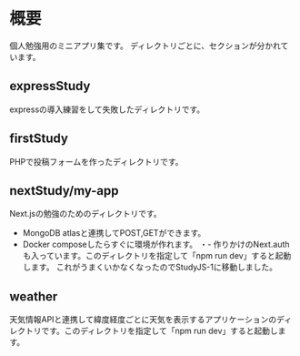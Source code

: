 # 概要
個人勉強用のミニアプリ集です。
ディレクトリごとに、セクションが分かれています。

## expressStudy
expressの導入練習をして失敗したディレクトリです。
## firstStudy
PHPで投稿フォームを作ったディレクトリです。
## nextStudy/my-app
Next.jsの勉強のためのディレクトリです。
- MongoDB atlasと連携してPOST,GETができます。
- Docker composeしたらすぐに環境が作れます。
・\- 作りかけのNext.authも入っています。このディレクトリを指定して「npm run dev」すると起動します。
これがうまくいかなくなったのでStudyJS-1に移動しました。
## weather
天気情報APIと連携して緯度経度ごとに天気を表示するアプリケーションのディレクトリです。このディレクトリを指定して「npm run dev」すると起動します。
